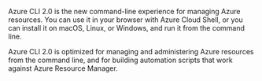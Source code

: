 Azure CLI 2.0 is the new command-line experience for managing Azure resources. You can use it in your browser with Azure Cloud Shell, or you can install it on macOS, Linux, or Windows, and run it from the command line.

Azure CLI 2.0 is optimized for managing and administering Azure resources from the command line, and for building automation scripts that work against Azure Resource Manager. 